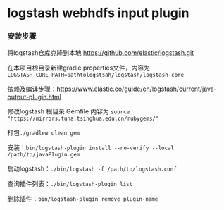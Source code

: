 # logstash webhdfs input plugin

### 安装步骤

将logstash仓库克隆到本地 https://github.com/elastic/logstash.git

在本项目根目录新建gradle.properties文件，内容为 `LOGSTASH_CORE_PATH=pathtologstsah/logstash/logstash-core`

依赖及编译步骤：https://www.elastic.co/guide/en/logstash/current/java-output-plugin.html

修改logstash 根目录 Gemfile 内容为 `source "https://mirrors.tuna.tsinghua.edu.cn/rubygems/"`

打包`./gradlew clean gem`

安装：`bin/logstash-plugin install --no-verify --local /path/to/javaPlugin.gem`

启动logstash：`./bin/logstash -f /path/to/logstash.conf`

查询插件列表：`./bin/logstash-plugin list`

删除插件：`bin/logstash-plugin remove plugin-name`
